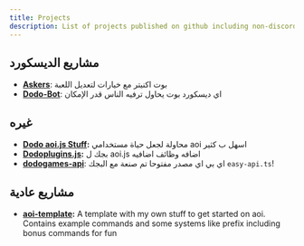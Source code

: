 ```yaml
---
title: Projects
description: List of projects published on github including non-discord ones
---
```


## مشاريع الديسكورد

* [**Askers**](https://github.com/DodoGames7/Askers): بوت اكنيتر مع خيارات لتعديل اللعبة
* [**Dodo-Bot**](https://github.com/DodoGames7/Dodo-Bot/tree/v2): اي ديسكورد بوت يحاول ترفيه الناس قدر الإمكان

## غيره

* [**Dodo aoi.js Stuff**](https://dodogames-s-studios.github.io/aoi.js-docs-by-dodo-v2/)**:** محاولة لجعل حياة مستخدامي aoi اسهل ب كثير
* [**Dodoplugins.js**](https://github.com/dodoGames-s-Studios/dodoplugins.js)**:**  بجك ل aoi.js اضافه وظائف اضافيه
* [**dodogames-api**](https://github.com/DodoGames7/dodogames-api): اي بي اي مصدر مفتوحا تم صنعة مع البجك `easy-api.ts`!

## مشاريع عادية

* [**aoi-template**](https://github.com/DodoGames7/aoi-template)**:** A template with my own stuff to get started on aoi. Contains example commands and some systems like prefix including bonus commands for fun
